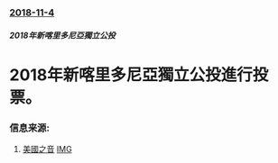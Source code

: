 ### [2018-11-4](/news/2018/11/4/index.md)

##### 2018年新喀里多尼亞獨立公投
# 2018年新喀里多尼亞獨立公投進行投票。 




### 信息来源:

1. [美國之音](https://www.voachinese.com/a/new-caledonia-2018-11-04/4643869.html) [IMG](https://gdb.voanews.com/DD67C217-04FB-458A-B706-8E4A0CC3B7E7_w1200_r1_s.jpg)
